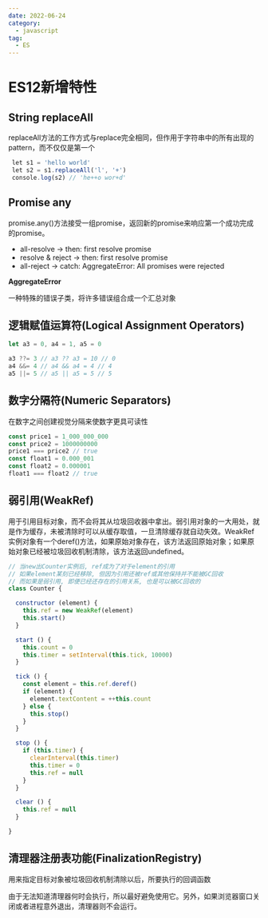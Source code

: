 ```yaml
---
date: 2022-06-24
category:
  - javascript
tag:
  - ES
---
```


# ES12新增特性

## String replaceAll

replaceAll方法的工作方式与replace完全相同，但作用于字符串中的所有出现的pattern，而不仅仅是第一个

```js
 let s1 = 'hello world'
 let s2 = s1.replaceAll('l', '+')
 console.log(s2) // 'he++o wor+d'
```

## Promise any

promise.any()方法接受一组promise，返回新的promise来响应第一个成功完成的promise。

* all-resolve -> then: first resolve promise
* resolve & reject -> then: first resolve promise
* all-reject -> catch: AggregateError: All promises were rejected

**AggregateError**

一种特殊的错误子类，将许多错误组合成一个汇总对象

## 逻辑赋值运算符(Logical Assignment Operators)

```js
let a3 = 0, a4 = 1, a5 = 0

a3 ??= 3 // a3 ?? a3 = 10 // 0
a4 &&= 4 // a4 && a4 = 4 // 4
a5 ||= 5 // a5 || a5 = 5 // 5
```

## 数字分隔符(Numeric Separators)

在数字之间创建视觉分隔来使数字更具可读性

```js
const price1 = 1_000_000_000
const price2 = 1000000000
price1 === price2 // true
const float1 = 0.000_001
const float2 = 0.000001
float1 === float2 // true
```

## 弱引用(WeakRef)

用于引用目标对象，而不会将其从垃圾回收器中拿出。弱引用对象的一大用处，就是作为缓存，未被清除时可以从缓存取值，一旦清除缓存就自动失效。WeakRef实例对象有一个deref()方法，如果原始对象存在，该方法返回原始对象；如果原始对象已经被垃圾回收机制清除，该方法返回undefined。

```js
// 当new出Counter实例后, ref成为了对于element的引用
// 如果element某刻已经移除, 但因为引用还被ref或其他保持并不能被GC回收
// 而如果是弱引用, 即便已经还存在的引用关系, 也是可以被GC回收的
class Counter {

  constructor (element) {
    this.ref = new WeakRef(element)
    this.start()
  }

  start () {
    this.count = 0
    this.timer = setInterval(this.tick, 10000)
  }

  tick () {
    const element = this.ref.deref()
    if (element) {
      element.textContent = ++this.count
    } else {
      this.stop()
    }
  }

  stop () {
    if (this.timer) {
      clearInterval(this.timer)
      this.timer = 0
      this.ref = null
    }
  }

  clear () {
    this.ref = null
  }

}
```

## 清理器注册表功能(FinalizationRegistry)

用来指定目标对象被垃圾回收机制清除以后，所要执行的回调函数

由于无法知道清理器何时会执行，所以最好避免使用它。另外，如果浏览器窗口关闭或者进程意外退出，清理器则不会运行。